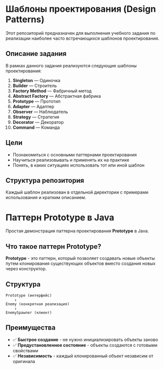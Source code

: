 # Шаблоны проектирования (Design Patterns)

Этот репозиторий предназначен для выполнения учебного задания по реализации наиболее часто встречающихся шаблонов проектирования.

## Описание задания

В рамках данного задания реализуются следующие шаблоны проектирования:

1. **Singleton** — Одиночка
2. **Builder** — Строитель
3. **Factory Method** — Фабричный метод
4. **Abstract Factory** — Абстрактная фабрика
5. **Prototype** — Прототип
6. **Adapter** — Адаптер
7. **Observer** — Наблюдатель
8. **Strategy** — Стратегия
9. **Decorator** — Декоратор
10. **Command** — Команда

## Цели
- Познакомиться с основными паттернами проектирования
- Научиться реализовывать и применять их на практике
- Понять, в каких ситуациях использовать тот или иной шаблон

## Структура репозитория
Каждый шаблон реализован в отдельной директории с примерами использования и кратким описанием.

# Паттерн Prototype в Java

Простая демонстрация паттерна проектирования **Prototype** в Java.

## Что такое паттерн Prototype?

**Prototype** - это паттерн, который позволяет создавать новые объекты путем клонирования существующих объектов вместо создания новых через конструктор.

## Структура

```
Prototype (интерфейс)
    ↓
Enemy (конкретная реализация)
    ↓
EnemySpawner (клиент)
```

## Преимущества

- ✅ **Быстрое создание** - не нужно инициализировать объекты заново
- ✅ **Предустановленное состояние** - объекты создаются с готовыми свойствами
- ✅ **Независимость** - каждый клонированный объект независим от оригинала

